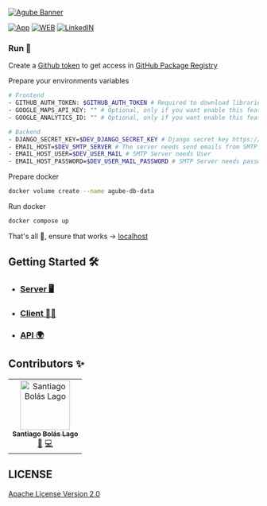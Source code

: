 [![Agube Banner](https://raw.githubusercontent.com/AvailaOSS/.github/main/assets/Agube_Banner.png)](https://github.com/AvailaOSS)

[![App](https://img.shields.io/badge/App-Agube-lightgreen.svg)](https://www.agube.availa.eu)
[![WEB](https://img.shields.io/badge/Web-Availa-lightblue.svg)](https://www.availa.eu)
[![LinkedIN](https://img.shields.io/badge/LinkedIn-Availa-blue.svg)](https://www.linkedin.com/company/team-availa)

### Run 🚀

Create a [Github token](https://docs.github.com/en/authentication/keeping-your-account-and-data-secure/creating-a-personal-access-token) to get access in [GitHub Package Registry](https://npm.pkg.github.com)

Prepare your environments variables

```bash
# Frontend
- GITHUB_AUTH_TOKEN: $GITHUB_AUTH_TOKEN # Required to download libraries
- GOOGLE_MAPS_API_KEY: "" # Optional, only if you want enable this feature
- GOOGLE_ANALYTICS_ID: "" # Optional, only if you want enable this feature

# Backend
- DJANGO_SECRET_KEY=$DEV_DJANGO_SECRET_KEY # Django secret key https://djecrety.ir generate and copy here!
- EMAIL_HOST=$DEV_SMTP_SERVER # The server needs send emails from SMTP Server
- EMAIL_HOST_USER=$DEV_USER_MAIL # SMTP Server needs User
- EMAIL_HOST_PASSWORD=$DEV_USER_MAIL_PASSWORD # SMTP Server needs password
```

Prepare docker

```bash
docker volume create --name agube-db-data
```

Run docker

```bash
docker compose up
```

That's all 🥳, ensure that works -> [localhost](http://localhost:8080)

## Getting Started 🛠️

- ### [Server 🖥️](/server/README.md)
- ### [Client 👨‍💻](/client/README.md)
- ### [API 🌍](/api/README.md)

## Contributors ✨

<!-- ALL-CONTRIBUTORS-LIST:START - Do not remove or modify this section -->
<!-- prettier-ignore-start -->
<!-- markdownlint-disable -->
<table>
  <tbody>
    <tr>
      <td align="center"><a href="http://www.availa.eu"><img src="https://avatars.githubusercontent.com/u/115986710?v=4?s=100" width="100px;" alt="Santiago Bolás Lago"/><br /><sub><b>Santiago Bolás Lago</b></sub></a><br /><a href="#projectManagement-Zumito93" title="Project Management">📆</a> <a href="https://github.com/AvailaOSS/agube/commits?author=Zumito93" title="Code">💻</a></td>
    </tr>
  </tbody>
</table>

<!-- markdownlint-restore -->
<!-- prettier-ignore-end -->

<!-- ALL-CONTRIBUTORS-LIST:END -->

## LICENSE

[Apache License Version 2.0](LICENSE.md)